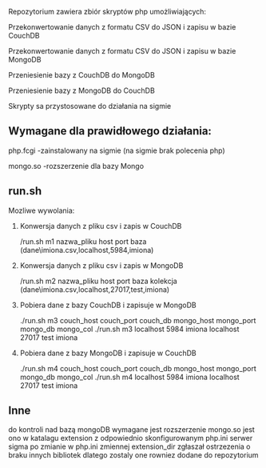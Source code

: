 Repozytorium zawiera zbiór skryptów php umożliwiających:

Przekonwertowanie danych z formatu CSV do JSON i zapisu w bazie CouchDB

Przekonwertowanie danych z formatu CSV do JSON i zapisu w bazie MongoDB

Przeniesienie bazy z CouchDB do MongoDB

Przeniesienie bazy z MongoDB do CouchDB

Skrypty sa przystosowane do działania na sigmie

Wymagane dla prawidłowego działania:
--------------------------------------------------------------------------------------------------------------------
php.fcgi -zainstalowany na sigmie (na sigmie brak polecenia php)

mongo.so -rozszerzenie dla bazy Mongo 


run.sh
-------------------------------------------------------------------------------------------------------------------
Mozliwe wywolania:

1. Konwersja danych z pliku csv i zapis w CouchDB

    /run.sh m1 nazwa_pliku host port baza (dane\imiona.csv,localhost,5984,imiona)

2. Konwersja danych z pliku csv i zapis w MongoDB

    /run.sh m2 nazwa_pliku host port baza kolekcja (dane\imiona.csv,localhost,27017,test,imiona)

3. Pobiera dane z bazy CouchDB i zapisuje w MongoDB

    ./run.sh m3 couch_host couch_port couch_db mongo_host mongo_port mongo_db mongo_col
    ./run.sh m3 localhost 5984 imiona localhost 27017 test imiona

4. Pobiera dane z bazy MongoDB i zapisuje w CouchDB

    ./run.sh m4 couch_host couch_port couch_db mongo_host mongo_port mongo_db mongo_col
    ./run.sh m4 localhost 5984 imiona localhost 27017 test imiona

Inne
-----------------------------------------------------------------------------------------------------------------------------
do kontroli nad bazą mongoDB wymagane jest rozszerzenie mongo.so
jest ono w katalagu extension z odpowiednio skonfigurowanym php.ini
serwer sigma po zmianie w php.ini zmiennej extension_dir zgłaszał ostrzezenia o braku innych bibliotek
dlatego zostaly one rowniez dodane do repozytorium